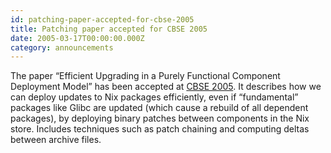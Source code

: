```yaml
---
id: patching-paper-accepted-for-cbse-2005
title: Patching paper accepted for CBSE 2005 
date: 2005-03-17T00:00:00.000Z
category: announcements
---
```

The paper “Efficient Upgrading in a Purely Functional Component Deployment Model” has been accepted at [CBSE 2005](https://web.archive.org/web/20090712101213/https://www.sei.cmu.edu/pacc/CBSE2005/). It describes how we can deploy updates to Nix packages efficiently, even if “fundamental” packages like Glibc are updated (which cause a rebuild of all dependent packages), by deploying binary patches between components in the Nix store. Includes techniques such as patch chaining and computing deltas between archive files.
